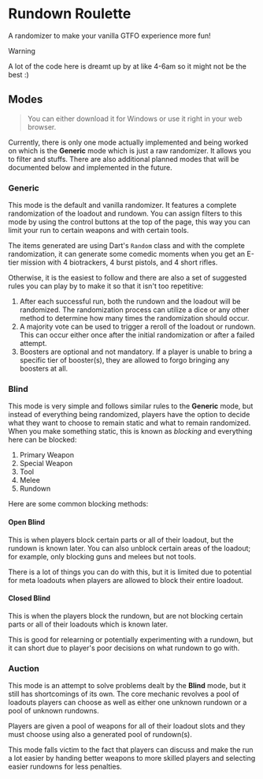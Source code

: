 # Rundown Roulette

A randomizer to make your vanilla GTFO experience more fun!

> [!WARNING]
> A lot of the code here is dreamt up by at like 4-6am so it might not be the best :)

## Modes

> You can either download it for Windows or use it right in your web browser.

Currently, there is only one mode actually implemented and being worked on which is the
**Generic** mode which is just a raw randomizer. It allows you to filter and stuffs. There are also
additional planned modes that will be documented below and implemented in the future.

### Generic

This mode is the default and vanilla randomizer. It features a complete randomization of the loadout
and rundown. You can assign filters to this mode by using the control buttons at the top of the page,
this way you can limit your run to certain weapons and with certain tools.

The items generated are using Dart's `Random` class and with the complete randomization, it can
generate some comedic moments when you get an E-tier mission with 4 biotrackers, 4 burst pistols, and
4 short rifles.

Otherwise, it is the easiest to follow and there are also a set of suggested rules you can play by
to make it so that it isn't too repetitive:

1. After each successful run, both the rundown and the loadout will be randomized. The randomization process can utilize a dice or any other method to determine how many times the randomization should occur.
2. A majority vote can be used to trigger a reroll of the loadout or rundown. This can occur either once after the initial randomization or after a failed attempt.
3. Boosters are optional and not mandatory. If a player is unable to bring a specific tier of booster(s), they are allowed to forgo bringing any boosters at all.

### Blind

This mode is very simple and follows similar rules to the **Generic** mode, but instead of everything being
randomized, players have the option to decide what they want to choose to remain static and what to remain
randomized. When you make something static, this is known as *blocking* and everything here can be blocked:

1. Primary Weapon
2. Special Weapon
3. Tool
4. Melee
5. Rundown

Here are some common blocking methods:

#### Open Blind

This is when players block certain parts or all of their loadout, but the rundown is known later. You can
also unblock certain areas of the loadout; for example, only blocking guns and melees but not tools.

There is a lot of things you can do with this, but it is limited due to potential for meta loadouts when players
are allowed to block their entire loadout.

#### Closed Blind

This is when the players block the rundown, but are not blocking certain parts or all of their loadouts which is
known later.

This is good for relearning or potentially experimenting with a rundown, but it can short due to player's poor
decisions on what rundown to go with.

### Auction

This mode is an attempt to solve problems dealt by the **Blind** mode, but it still has shortcomings of its own.
The core mechanic revolves a pool of loadouts players can choose as well as either one unknown rundown or a pool
of unknown rundowns.

Players are given a pool of weapons for all of their loadout slots and they must choose using also a generated pool
of rundown(s).

This mode falls victim to the fact that players can discuss and make the run a lot easier by handing better weapons
to more skilled players and selecting easier rundowns for less penalties.
